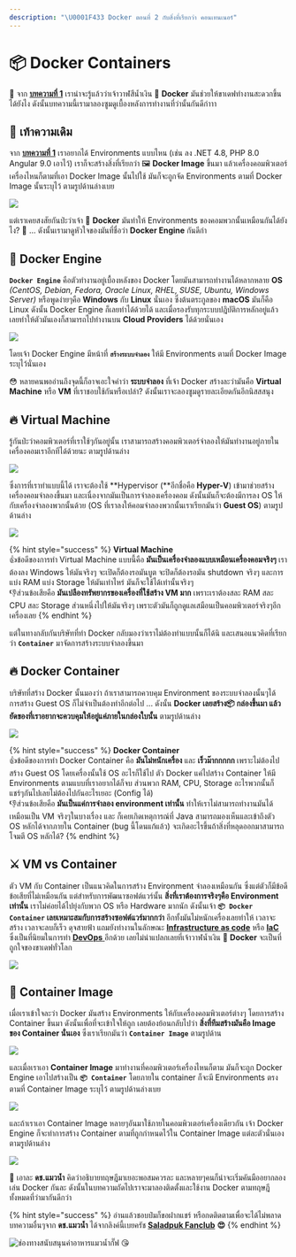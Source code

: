 ```yaml
---
description: "\U0001F433 Docker ตอนที่ 2 กับสิ่งที่เรียกว่า คอนเทนเนอร์"
---
```


# 📦 Docker Containers

🤠 จาก [**บทความที่ 1**](https://www.saladpuk.com/basic/docker-1) เราน่าจะรู้แล้วว่าเจ้าวาฬสีน้ำเงิน 🐳 **Docker** มันช่วยให้ขาเดฟทำงานสะดวกขึ้นได้ยังไง ดังนั้นบทความนี้เรามาลองซูมดูเบื้องหลังการทำงานที่ว่านั้นกันดีก่าาา

## 🚨 เท้าความเดิม

จาก [**บทความที่ 1**](https://www.saladpuk.com/basic/docker-1) เราอยากได้ Environments แบบไหน \(เช่น ลง .NET 4.8, PHP 8.0 Angular 9.0 เอาไว้\) เราก็จะสร้างสิ่งที่เรียกว่า 🖼️ **Docker Image** ขึ้นมา แล้วเครื่องคอมพิวเตอร์เครื่องไหนก็ตามที่เอา Docker Image นั้นไปใช้ มันก็จะถูกจัด Environments ตามที่ Docker Image นั้นระบุไว้ ตามรูปด้านล่างเบย

![](../../.gitbook/assets/image%20%281125%29.png)

แต่เราเคยสงสัยกันป่ะว่าเจ้า 🐳 **Docker** มันทำให้ Environments ของคอมพวกนั้นเหมือนกันได้ยังไง? 🤔 ... ดังนั้นเรามาดูหัวใจของมันที่ชื่อว่า **Docker Engine** กันดีก่า

## 💝 Docker Engine

**`Docker Engine`** คือตัวทำงานอยู่เบื้องหลังของ Docker โดยมันสามารถทำงานได้หลากหลาย **OS** _\(CentOS, Debian, Fedora, Oracle Linux, RHEL, SUSE, Ubuntu, Windows Server\)_ หรือพูดง่ายๆคือ **Windows** กับ **Linux** นั่นเอง ซึ่งต้นตระกูลของ **macOS** มันก็คือ Linux ดังนั้น Docker Engine ก็เลยทำได้ด้วยได้ และเมื่อรองรับทุกระบบปฎิบัติการหลักอยู่แล้วเลยทำให้ตัวมันเองก็สามารถไปทำงานบน **Cloud Providers** ได้ด้วยนั่นเอง

![](../../.gitbook/assets/image%20%281128%29.png)

โดยเจ้า Docker Engine มีหน้าที่ **`สร้างระบบจำลอง`** ให้มี Environments ตามที่ Docker Image ระบุไว้นั่นเอง

😳 หลายคนพออ่านถึงจุดนี้ก็อาจเอะใจคำว่า **ระบบจำลอง** ที่เจ้า Docker สร้างละว่ามันคือ **Virtual Machine** หรือ **VM** ที่เราชอบใช้กันหรือเปล่า? ดังนั้นเราจะลองซูมดูรายละเอียดกันอีกนิสสสนุง

## 🔥 Virtual Machine

รู้กันป่ะว่าคอมพิวเตอร์ที่เราใช้ๆกันอยู่นั้น เราสามารถสร้างคอมพิวเตอร์จำลองให้มันทำงานอยู่ภายในเครื่องคอมเราอีกทีได้ด้วยนะ ตามรูปด้านล่าง

![](../../.gitbook/assets/image%20%281120%29.png)

ซึ่งการที่เราทำแบบนี้ได้ เราจะต้องใช้ **Hypervisor \(**อีกชื่อคือ **Hyper-V**\) เข้ามาช่วยสร้างเครื่องคอมจำลองขึ้นมา และเนื่องจากมันเป็นการจำลองเครื่องคอม ดังนั้นมันก็จะต้องมีการลง OS ให้กับเครื่องจำลองพวกนั้นด้วย \(OS ที่เราลงให้คอมจำลองพวกนั้นเราเรียกมันว่า **Guest OS**\) ตามรูปด้านล่าง

![](../../.gitbook/assets/image%20%281127%29.png)

{% hint style="success" %}
**Virtual Machine**  
👍ข้อดีของการทำ Virtual Machine แบบนี้คือ **มันเป็นเครื่องจำลองแบบเหมือนเครื่องคอมจริงๆ** เราต้องลง Windows ให้มันจริงๆ จะเปิดก็ต้องรอมันบูต จะปิดก็ต้องรอมัน shutdown จริงๆ และการแบ่ง RAM แบ่ง Storage ให้มันเท่าไหร่ มันก็จะใช้ได้เท่านั้นจริงๆ   
👎ส่วนข้อเสียคือ **มันเปลืองทรัพยากรของเครื่องที่ใช้สร้าง VM มาก** เพราะเราต้องสละ RAM สละ CPU สละ Storage ส่วนหนึ่งไปให้มันจริงๆ เพราะตัวมันก็ถูกดูแลเสมือนเป็นคอมพิวเตอร์จริงๆอีกเครื่องเลย
{% endhint %}

แต่ในทางกลับกันบริษัทที่ทำ Docker กลับมองว่าเราไม่ต้องทำแบบนั้นก็ได้นิ และเสนอแนวคิดที่เรียกว่า **`Container`** มาจัดการสร้างระบบจำลองขึ้นมา

## 🔥 Docker Container

บริษัทที่สร้าง Docker นั้นมองว่า ถ้าเราสามารถควบคุม Environment ของระบบจำลองนั้นๆได้ การสร้าง Guest OS ก็ไม่จำเป็นต้องทำอีกต่อไป ... ดังนั้น **Docker เลยสร้าง📦 กล่องขึ้นมา แล้วยัดของที่เราอยากจะควบคุมให้อยู่แค่ภายในกล่องใบนั้น** ตามรูปด้านล่าง

![](../../.gitbook/assets/image%20%281124%29.png)

{% hint style="success" %}
**Docker Container**  
👍ข้อดีของการทำ Docker Container คือ **มันไม่หนักเครื่อง** และ **เร็วม๊ากกกกก** เพราะไม่ต้องไปสร้าง Guest OS โดยเครื่องนั้นใช้ OS อะไรก็ใช้ไป ตัว Docker แค่ไปสร้าง Container ให้มี Environments ตามแบบที่เราอยากได้ก็จบ ส่วนพวก RAM, CPU, Storage อะไรพวกนั้นก็แชร์ๆกันไปเลยไม่ต้องไปกันอะไรเยอะ \(Config ได้\)   
👎ส่วนข้อเสียคือ **มันเป็นแค่การจำลอง environment เท่านั้น** ทำให้เราไม่สามารถทำงานมันได้เหมือนเป็น VM จริงๆในบางเรื่อง และ ก็เคยเกิดเหตุการณ์ที่ Java สามารถมองเห็นและเข้าถึงตัว OS หลักได้จากภายใน Container \(bug นี้โดนแก้แล้ว\) จะเกิดอะไรขึ้นถ้าสิ่งที่หลุดออกมาสามารถโจมตี OS หลักได้?
{% endhint %}

## ⚔️ VM vs Container

ตัว VM กับ Container เป็นแนวคิดในการสร้าง Environment จำลองเหมือนกัน ซึ่งแต่ตัวก็มีข้อดีข้อเสียที่ไม่เหมือนกัน แต่สำหรับการพัฒนาซอฟต์แวร์นั้น **สิ่งที่เราต้องการจริงๆคือ Environment เท่านั้น** เราไม่ค่อยได้ไปยุ่งกับพวก OS หรือ Hardware มากนัก ดังนั้นเจ้า **`📦 Docker Container` เลยเหมาะสมกับการสร้างซอฟต์แวร์มากกว่า** อีกทั้งมันไม่หนักเครื่องเลยทำให้ เวลาจะสร้าง เวลาจะลบก็เร็ว ดุจสายฟ้า แถมยังทำงานในลักษณะ [**Infrastructure as code**](https://www.saladpuk.com/basic/devops#infrastructure-as-code-iac) หรือ [**IaC** ](https://www.saladpuk.com/basic/devops#infrastructure-as-code-iac)ซึ่งเป็นที่นิยมในการทำ [**DevOps** ](https://www.saladpuk.com/basic/devops)อีกด้วย เลยไม่น่าแปลกเลยที่เจ้าวาฬน้ำเงิน 🐳 **Docker** จะเป็นที่ถูกใจของขาเดฟทั่วโลก

![](../../.gitbook/assets/image%20%281126%29.png)

## 🐳 Container Image

เมื่อเราเข้าใจละว่า Docker มันสร้าง Environments ให้กับเครื่องคอมพิวเตอร์ต่างๆ โดยการสร้าง Container ขึ้นมา ดังนั้นเพื่อที่จะเข้าใจให้ถูก เลยต้องย้อนกลับไปว่า **สิ่งที่ทีมสร้างมันคือ Image ของ Container นั่นเอง** ซึ่งเราเรียกมันว่า **`Container Image`** ตามรูปด้าน

![](../../.gitbook/assets/image%20%281122%29.png)

และเมื่อเราเอา **Container Image** มาทำงานที่คอมพิวเตอร์เครื่องไหนก็ตาม มันก็จะถูก Docker Engine เอาไปสร้างเป็น **`📦 Container`** โดยภายใน container ก็จะมี Environments ตรงตามที่ Container Image ระบุไว้ ตามรูปด้านล่างเบย

![](../../.gitbook/assets/image%20%281123%29.png)

และถ้าเราเอา Container Image หลายๆอันมาใช้ภายในคอมพิวเตอร์เครื่องเดียวกัน เจ้า Docker Engine ก็จะทำการสร้าง Container ตามที่ถูกกำหนดไว้ใน Container Image แต่ละตัวนั่นเอง ตามรูปด้านล่าง

![](../../.gitbook/assets/image%20%281121%29.png)

🤠 เอาละ **ดช.แมวน้ำ** คิดว่าอธิบายทฤษฎีมาเยอะพอสมควรละ และหลายๆคนก็น่าจะเริ่มคันมืออยากลองเล่น Docker กันละ ดังนั้นในบทความถัดไปเราจะมาลองติดตั้งและใช้งาน Docker ตามทฤษฎีทั้งหมดที่ว่ามากันดีกว่า

{% hint style="success" %}
อ่านแล้วชอบป๋มก็ขอฝากแชร์ หรือกดติดตามเพื่อจะได้ไม่พลาดบทความอื่นๆจาก **ดช.แมวน้ำ** ได้จากลิงค์นี้เบยครัช [**Saladpuk Fanclub**](https://www.facebook.com/mr.saladpuk/?modal=admin_todo_tour) **😍**
{% endhint %}

![&#xE0A;&#xE48;&#xE2D;&#xE07;&#xE17;&#xE32;&#xE07;&#xE2A;&#xE19;&#xE31;&#xE1A;&#xE2A;&#xE19;&#xE38;&#xE19;&#xE04;&#xE48;&#xE32;&#xE2D;&#xE32;&#xE2B;&#xE32;&#xE23;&#xE41;&#xE21;&#xE27;&#xE19;&#xE49;&#xE33;&#xE01;&#xE31;&#xE4A;&#xE1F; &#x1F618;](../../.gitbook/assets/promptpay.png)

